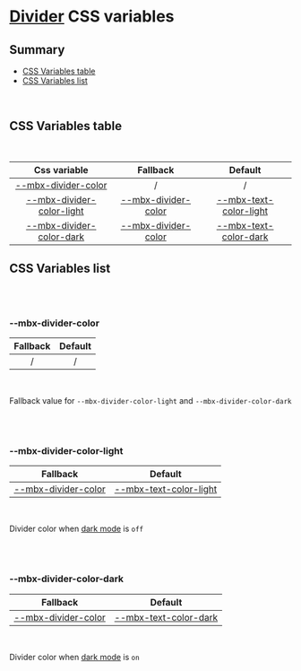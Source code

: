 # [Divider](index.md) CSS variables

## Summary

- [CSS Variables table](#css-variables-table)
- [CSS Variables list](#css-variables-list)

<br>

## CSS Variables table

<br>

| <div style='text-align:center;margin:auto;'>Css variable</div>                                           | <div style='text-align:center;margin:auto;'>Fallback</div>                                   | <div style='text-align:center;margin:auto;'>Default</div>                                                                                                              |
| -------------------------------------------------------------------------------------------------------- | -------------------------------------------------------------------------------------------- | ---------------------------------------------------------------------------------------------------------------------------------------------------------------------- |
| <div style='text-align:center;margin:auto;'>[--mbx-divider-color](#-mbx-divider-color)</div>             | <div style='text-align:center;margin:auto;'>/</div>                                          | <div style='text-align:center;margin:auto;'>/</div>                                                                                                                    |
| <div style='text-align:center;margin:auto;'>[--mbx-divider-color-light](#-mbx-divider-color-light)</div> | <div style='text-align:center;margin:auto;'>[--mbx-divider-color](#-mbx-divider-color)</div> | <div style='text-align:center;margin:auto;'>[--mbx-text-color-light](https://cianciarusocataldo.github.io/mobrix-ui/docs/shared/css-vars/#-mbx-text-color-light)</div> |
| <div style='text-align:center;margin:auto;'>[--mbx-divider-color-dark](#-mbx-divider-color-dark)</div>   | <div style='text-align:center;margin:auto;'>[--mbx-divider-color](#-mbx-divider-color)</div> | <div style='text-align:center;margin:auto;'>[--mbx-text-color-dark](https://cianciarusocataldo.github.io/mobrix-ui/docs/shared/css-vars/#-mbx-text-color-dark)</div>   |

## CSS Variables list

<br>

<br>

### --mbx-divider-color

| <div style='text-align:center;margin:auto;'>Fallback</div> | <div style='text-align:center;margin:auto;'>Default</div> |
| ---------------------------------------------------------- | --------------------------------------------------------- |
| <div style='text-align:center;margin:auto;'>/</div>        | <div style='text-align:center;margin:auto;'>/</div>       |

<br>

Fallback value for `--mbx-divider-color-light` and `--mbx-divider-color-dark`

<br>

<br>

### --mbx-divider-color-light

| <div style='text-align:center;margin:auto;'>Fallback</div>                                   | <div style='text-align:center;margin:auto;'>Default</div>                                                                                                              |
| -------------------------------------------------------------------------------------------- | ---------------------------------------------------------------------------------------------------------------------------------------------------------------------- |
| <div style='text-align:center;margin:auto;'>[--mbx-divider-color](#-mbx-divider-color)</div> | <div style='text-align:center;margin:auto;'>[--mbx-text-color-light](https://cianciarusocataldo.github.io/mobrix-ui/docs/shared/css-vars/#-mbx-text-color-light)</div> |

<br>

Divider color when [dark mode](https://cianciarusocataldo.github.io/mobrix-ui/docs/shared/props/#dark) is `off`

<br>

<br>

### --mbx-divider-color-dark

| <div style='text-align:center;margin:auto;'>Fallback</div>                                   | <div style='text-align:center;margin:auto;'>Default</div>                                                                                                            |
| -------------------------------------------------------------------------------------------- | -------------------------------------------------------------------------------------------------------------------------------------------------------------------- |
| <div style='text-align:center;margin:auto;'>[--mbx-divider-color](#-mbx-divider-color)</div> | <div style='text-align:center;margin:auto;'>[--mbx-text-color-dark](https://cianciarusocataldo.github.io/mobrix-ui/docs/shared/css-vars/#-mbx-text-color-dark)</div> |

<br>

Divider color when [dark mode](https://cianciarusocataldo.github.io/mobrix-ui/docs/shared/props/#dark) is `on`

<br>
